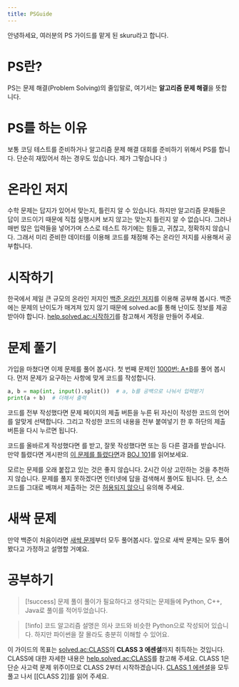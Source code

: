 ```yaml
---
title: PSGuide
---
```

안녕하세요, 여러분의 PS 가이드를 맡게 된 skuru라고 합니다.
# PS란?
PS는 문제 해결(Problem Solving)의 줄임말로, 여기서는 **알고리즘 문제 해결**을 뜻합니다.
# PS를 하는 이유
보통 코딩 테스트를 준비하거나 알고리즘 문제 해결 대회를 준비하기 위해서 PS를 합니다. 단순히 재밌어서 하는 경우도 있습니다. 제가 그렇습니다 :)
# 온라인 저지
수학 문제는 답지가 있어서 맞는지, 틀린지 알 수 있습니다. 하지만 알고리즘 문제들은 답이 코드이기 때문에 직접 실행시켜 보지 않고는 맞는지 틀린지 알 수 없습니다. 그러나 매번 많은 입력들을 넣어가며 스스로 테스트 하기에는 힘들고, 귀찮고, 정확하지 않습니다. 그래서 미리 준비한 데이터를 이용해 코드를 채점해 주는 온라인 저지를 사용해서 공부합니다.
# 시작하기
한국에서 제일 큰 규모의 온라인 저지인 [백준 온라인 저지](https://www.acmicpc.net/)를 이용해 공부해 봅시다. 백준에는 문제의 난이도가 매겨져 있지 않기 때문에 solved.ac를 통해 난이도 정보를 제공받아야 합니다. [help.solved.ac:시작하기](https://help.solved.ac/ko/getting-started/link-account)를 참고해서 계정을 만들어 주세요.
# 문제 풀기
가입을 마쳤다면 이제 문제를 풀어 봅시다. 첫 번째 문제인 [1000번: A+B](https://www.acmicpc.net/problem/1000)를 풀어 봅시다. 먼저 문제가 요구하는 사항에 맞게 코드를 작성합니다.
```python
a, b = map(int, input().split())  # a, b를 공백으로 나눠서 입력받기
print(a + b)  # 더해서 출력
```
코드를 전부 작성했다면 문제 페이지의 제출 버튼을 누른 뒤 자신이 작성한 코드의 언어를 알맞게 선택합니다. 그리고 작성한 코드의 내용을 전부 붙여넣기 한 후 하단의 제출 버튼을 다시 누르면 됩니다.

코드를 올바르게 작성했다면 <span class="ac"></span>를 받고, 잘못 작성했다면 <span class="wa"></span> 또는 <span class="ce"></span> 등 다른 결과를 받습니다. 만약 틀렸다면 게시판의 [이 문제를 틀렸다면](https://www.acmicpc.net/board/view/114024)과 [BOJ 101](https://www.acmicpc.net/blog/view/55)를 읽어보세요.

모르는 문제를 오래 붙잡고 있는 것은 좋지 않습니다. 2시간 이상 고민하는 것을 추천하지 않습니다. 문제를 풀지 못하겠다면 인터넷에 답을 검색해서 풀어도 됩니다. 단, 소스코드를 그대로 베껴서 제출하는 것은 [허용되지 않으니](https://solved.ac/rules) 유의해 주세요.
# 새싹 문제
만약 백준이 처음이라면 [새싹 문제](https://solved.ac/problems/sprout)부터 모두 풀어봅시다. 앞으로 새싹 문제는 모두 풀어봤다고 가정하고 설명할 거예요.
# 공부하기
> [!success] 문제 풀이
> 풀이가 필요하다고 생각되는 문제들에 Python, C++, Java로 풀이를 적어두었습니다.

> [!info] 코드
> 알고리즘 설명은 의사 코드와 비슷한 Python으로 작성되어 있습니다. 하지만 파이썬을 잘 몰라도 충분히 이해할 수 있어요.

이 가이드의 목표는 [solved.ac:CLASS](https://solved.ac/class)의 **CLASS 3 에센셜**까지 취득하는 것입니다. CLASS에 대한 자세한 내용은 [help.solved.ac:CLASS](https://help.solved.ac/ko/stats/class)를 참고해 주세요. CLASS 1은 단순 사고력 문제 위주이므로 CLASS 2부터 시작하겠습니다. [CLASS 1 에센셜](https://solved.ac/class/1e)을 모두 풀고 나서 [[CLASS 2]]를 읽어 주세요.